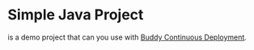 # Simple Java Project
 is a demo project that can you use with [Buddy Continuous Deployment](https://buddy.works).
